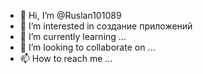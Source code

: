 - 👋 Hi, I’m @Ruslan101089
- 👀 I’m interested in  создание  приложений
- 🌱 I’m currently learning ...
- 💞️ I’m looking to collaborate on ...
- 📫 How to reach me ...

<!---
Ruslan101089/Ruslan101089 is a ✨ special ✨ repository because its `README.md` (this file) appears on your GitHub profile.
You can click the Preview link to take a look at your changes.
--->
